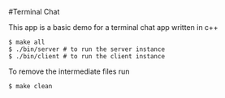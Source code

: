 #Terminal Chat 

This app is a basic demo for a terminal chat
app written in c++

```
$ make all
$ ./bin/server # to run the server instance
$ ./bin/client # to run the client instance
```

To remove the intermediate files run

```
$ make clean
```